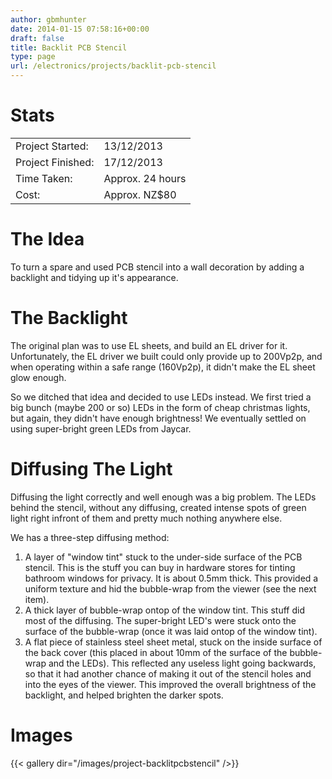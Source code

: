 ```yaml
---
author: gbmhunter
date: 2014-01-15 07:58:16+00:00
draft: false
title: Backlit PCB Stencil
type: page
url: /electronics/projects/backlit-pcb-stencil
---
```


# Stats

<table>
    <tbody >
        <tr>           
            <td>Project Started:</td>
            <td>13/12/2013</td>
        </tr>
        <tr>
            <td>Project Finished:</td>
            <td>17/12/2013</td>
        </tr>
        <tr>
            <td>Time Taken:</td>
            <td>Approx. 24 hours</td>
        </tr>
        <tr>
            <td>Cost:</td>
            <td>Approx. NZ$80</td>
        </tr>
    </tbody>
</table>

# The Idea

To turn a spare and used PCB stencil into a wall decoration by adding a backlight and tidying up it's appearance.
	
# The Backlight

The original plan was to use EL sheets, and build an EL driver for it. Unfortunately, the EL driver we built could only provide up to 200Vp2p, and when operating within a safe range (160Vp2p), it didn't make the EL sheet glow enough.

So we ditched that idea and decided to use LEDs instead. We first tried a big bunch (maybe 200 or so) LEDs in the form of cheap christmas lights, but again, they didn't have enough brightness! We eventually settled on using super-bright green LEDs from Jaycar.

# Diffusing The Light

Diffusing the light correctly and well enough was a big problem. The LEDs behind the stencil, without any diffusing, created intense spots of green light right infront of them and pretty much nothing anywhere else.

We has a three-step diffusing method:

1. A layer of "window tint" stuck to the under-side surface of the PCB stencil. This is the stuff you can buy in hardware stores for tinting bathroom windows for privacy. It is about 0.5mm thick. This provided a uniform texture and hid the bubble-wrap from the viewer (see the next item).
2. A thick layer of bubble-wrap ontop of the window tint. This stuff did most of the diffusing. The super-bright LED's were stuck onto the surface of the bubble-wrap (once it was laid ontop of the window tint).
3. A flat piece of stainless steel sheet metal, stuck on the inside surface of the back cover (this placed in about 10mm of the surface of the bubble-wrap and the LEDs). This reflected any useless light going backwards, so that it had another chance of making it out of the stencil holes and into the eyes of the viewer. This improved the overall brightness of the backlight, and helped brighten the darker spots.

# Images

{{< gallery dir="/images/project-backlitpcbstencil" />}}